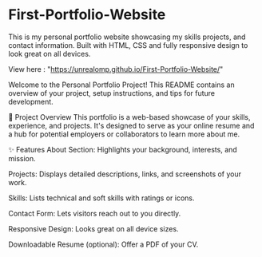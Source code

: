 # First-Portfolio-Website


This is my personal portfolio website showcasing my skills projects, and contact information. Built with HTML, CSS and fully responsive design to look great on all devices.

View here : "https://unrealomp.github.io/First-Portfolio-Website/"




Welcome to the Personal Portfolio Project! This README contains an overview of your project, setup instructions, and tips for future development.

📌 Project Overview
This portfolio is a web-based showcase of your skills, experience, and projects. It's designed to serve as your online resume and a hub for potential employers or collaborators to learn more about me.

✨ Features
About Section: Highlights your background, interests, and mission.

Projects: Displays detailed descriptions, links, and screenshots of your work.

Skills: Lists technical and soft skills with ratings or icons.

Contact Form: Lets visitors reach out to you directly.

Responsive Design: Looks great on all device sizes.

Downloadable Resume (optional): Offer a PDF of your CV.
